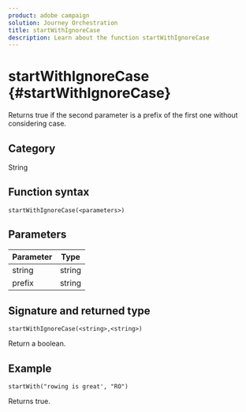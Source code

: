 ```yaml
---
product: adobe campaign
solution: Journey Orchestration
title: startWithIgnoreCase
description: Learn about the function startWithIgnoreCase
---
```


# startWithIgnoreCase {#startWithIgnoreCase}

Returns true if the second parameter is a prefix of the first one without considering case.

## Category

String

## Function syntax

`startWithIgnoreCase(<parameters>)`

## Parameters

| Parameter   | Type  |
|-------------|--------|
| string      | string |
| prefix      | string |

## Signature and returned type

`startWithIgnoreCase(<string>,<string>)`

Return a boolean.

## Example

`startWith("rowing is great', "RO")`

Returns true.
